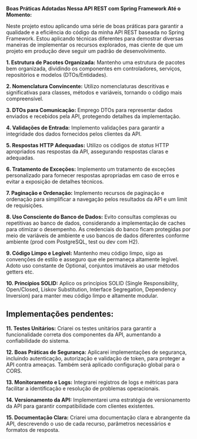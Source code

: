 **Boas Práticas Adotadas Nessa API REST com Spring Framework Até o Momento:**

Neste projeto estou aplicando uma série de boas práticas para garantir a qualidade e a eficiência do código da minha API REST baseada no Spring Framework. Estou aplicando técnicas diferentes para demostrar diversas maneiras de implementar os recursos explorados,  mas ciente de que um projeto em produção deve seguir um padrão de desenvolvimento. 

**1. Estrutura de Pacotes Organizada:** Mantenho uma estrutura de pacotes bem organizada, dividindo os componentes em controladores, serviços, repositórios e modelos (DTOs/Entidades).

**2. Nomenclatura Convincente:** Utilizo nomenclaturas descritivas e significativas para classes, métodos e variáveis, tornando o código mais compreensível.

**3. DTOs para Comunicação:** Emprego DTOs para representar dados enviados e recebidos pela API, protegendo detalhes da implementação.

**4. Validações de Entrada:** Implemento validações para garantir a integridade dos dados fornecidos pelos clientes da API.

**5. Respostas HTTP Adequadas:** Utilizo os códigos de _status_ HTTP apropriados nas respostas da API, assegurando respostas claras e adequadas.

**6. Tratamento de Exceções:** Implemento um tratamento de exceções personalizado para fornecer respostas apropriadas em caso de erros e evitar a exposição de detalhes técnicos.

**7. Paginação e Ordenação:** Implemento recursos de paginação e ordenação para simplificar a navegação pelos resultados da API e um limit de requisições.

**8. Uso Consciente do Banco de Dados:** Evito consultas complexas ou repetitivas ao banco de dados, considerando a implementação de caches para otimizar o desempenho. As credenciais do banco ficam protegidas por meio de variáveis de ambiente e uso bancos de dados diferentes conforme ambiente (prod com PostgreSQL, test ou dev com H2).

**9. Código Limpo e Legível:** Mantenho meu código limpo, sigo as convenções de estilo e asseguro que ele permaneça altamente legível. Adoto uso constante de Optional, conjuntos imutáveis ao usar métodos getters etc.

**10. Princípios SOLID:** Aplico os princípios SOLID (Single Responsibility, Open/Closed, Liskov Substitution, Interface Segregation, Dependency Inversion) para manter meu código limpo e altamente modular.

## Implementações pendentes:

**11. Testes Unitários:** Criarei os testes unitários para garantir a funcionalidade correta dos componentes da API, aumentando a confiabilidade do sistema.

**12. Boas Práticas de Segurança:** Aplicarei implementações de segurança, incluindo autenticação, autorização e validação de token, para proteger a API contra ameaças. Também será aplicado configuração global para o CORS.

**13. Monitoramento e Logs:** Integrarei registros de logs e métricas para facilitar a identificação e resolução de problemas operacionais.

**14. Versionamento da API:** Implementarei uma estratégia de versionamento da API para garantir compatibilidade com clientes existentes.

**15. Documentação Clara:** Criarei uma documentação clara e abrangente da API, descrevendo o uso de cada recurso, parâmetros necessários e formatos de resposta.